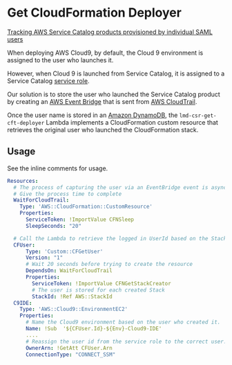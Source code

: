 # Get CloudFormation Deployer

[Tracking AWS Service Catalog products provisioned by individual SAML users](https://aws.amazon.com/blogs/mt/tracking-aws-service-catalog-products-provisioned-by-individual-saml-users/)

When deploying AWS Cloud9, by default, the Cloud 9 environment is assigned to the user who launches it.

However, when Cloud 9 is launched from Service Catalog, it is assigned to a Service Catalog [service role](https://docs.aws.amazon.com/AWSEC2/latest/UserGuide/service-role.html).  

Our solution is to store the user who launched the Service Catalog product by creating an [AWS Event Bridge](https://aws.amazon.com/eventbridge/) that is sent from [AWS CloudTrail](https://aws.amazon.com/cloudtrail/).  

Once the user name is stored in an [Amazon DynamoDB](https://aws.amazon.com/dynamodb/), the ```lmd-csr-get-cft-deployer``` Lambda implements a CloudFormation custom resource that retrieves the original user who launched the CloudFormation stack.

## Usage

See the inline comments for usage.

```yaml
Resources:
  # The process of capturing the user via an EventBridge event is asynchronous.
  # Give the process time to complete
  WaitForCloudTrail:
    Type: 'AWS::CloudFormation::CustomResource'
    Properties:
      ServiceToken: !ImportValue CFNSleep
      SleepSeconds: "20"

  # Call the Lambda to retrieve the logged in UserId based on the StackId
  CFUser:
      Type: 'Custom::CFGetUser'
      Version: "1"
      # Wait 20 seconds before trying to create the resource
      DependsOn: WaitForCloudTrail
      Properties:
        ServiceToken: !ImportValue CFNGetStackCreator
        # The user is stored for each created Stack
        StackId: !Ref AWS::StackId
  C9IDE:
    Type: 'AWS::Cloud9::EnvironmentEC2'
    Properties:
      # Name the Cloud9 environment based on the user who created it.
      Name: !Sub  '${CFUser.Id}-${Env}-Cloud9-IDE'
      ....
      # Reassign the user id from the service role to the correct user.
      OwnerArn: !GetAtt CFUser.Arn
      ConnectionType: "CONNECT_SSM"

```
